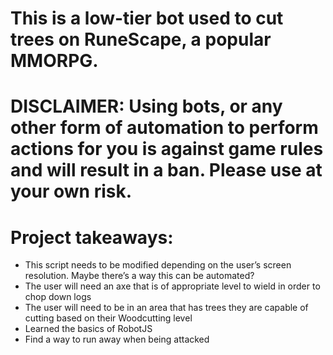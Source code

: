 # This is a low-tier bot used to cut trees on RuneScape, a popular MMORPG. 
# DISCLAIMER: Using bots, or any other form of automation to perform actions for you is against game rules and will result in a ban. Please use at your own risk. 

# Project takeaways:
- This script needs to be modified depending on the user’s screen resolution. Maybe there’s a way this can be automated?
- The user will need an axe that is of appropriate level to wield in order to chop down logs
- The user will need to be in an area that has trees they are capable of cutting based on their Woodcutting level
- Learned the basics of RobotJS
- Find a way to run away when being attacked
